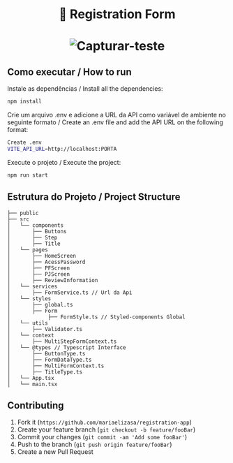 <h1 align="center">📜 Registration Form<h1/>
  
<p align="center">
  <img src="https://github.com/mariaelizasa/registration-app/raw/main/assets/49694866/2c85904a-92bd-4982-a338-98ba5f9fed93.png" alt="Capturar-teste">
</p>

## Como executar / How to run

Instale as dependências / Install all the dependencies:

```sh
npm install
```

Crie um arquivo .env e adicione a URL da API como variável de ambiente no seguinte formato / Create an .env file and add the API URL on the following format:

```sh
Create .env
VITE_API_URL=http://localhost:PORTA
```

Execute o projeto / Execute the project:

```sh
npm run start
```

## Estrutura do Projeto / Project Structure

```
├── public
├── src
│   └── components 
│       ├── Buttons
│       ├── Step
│       ├── Title
│   └── pages
│       ├── HomeScreen
│       ├── AcessPassword
│       ├── PFScreen
│       ├── PJScreen
│       ├── ReviewInformation
│   └── services
│       ├── FormService.ts // Url da Api
│   └── styles
│       ├── global.ts
│       ├── Form
│            ├── FormStyle.ts // Styled-components Global
│   └── utils
│       ├── Validator.ts
│   └── context
│       ├── MultiStepFormContext.ts
│   └── @types // Typescript Interface
│       ├── ButtonType.ts
│       ├── FormDataType.ts
│       ├── MultiFormContext.ts
│       ├── TitleType.ts
│   └── App.tsx
│   └── main.tsx

```

## Contributing

1. Fork it (`https://github.com/mariaelizasa/registration-app`)
2. Create your feature branch (`git checkout -b feature/fooBar`)
3. Commit your changes (`git commit -am 'Add some fooBar'`)
4. Push to the branch (`git push origin feature/fooBar`)
5. Create a new Pull Request
